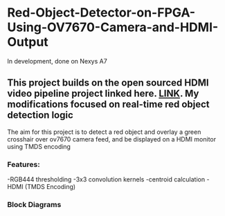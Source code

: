 # Red-Object-Detector-on-FPGA-Using-OV7670-Camera-and-HDMI-Output
In development, done on Nexys A7

## This project builds on the open sourced HDMI video pipeline project linked here. [LINK](https://github.com/georgeyhere/FPGA-Video-Processing/tree/master). My modifications focused on real-time red object detection logic
The aim for this project is to detect a red object and overlay a green crosshair over ov7670 camera feed, and be displayed on a HDMI monitor using TMDS encoding

### Features:
-RGB444 thresholding
-3x3 convolution kernels
-centroid calculation
-HDMI (TMDS Encoding)

### Block Diagrams

